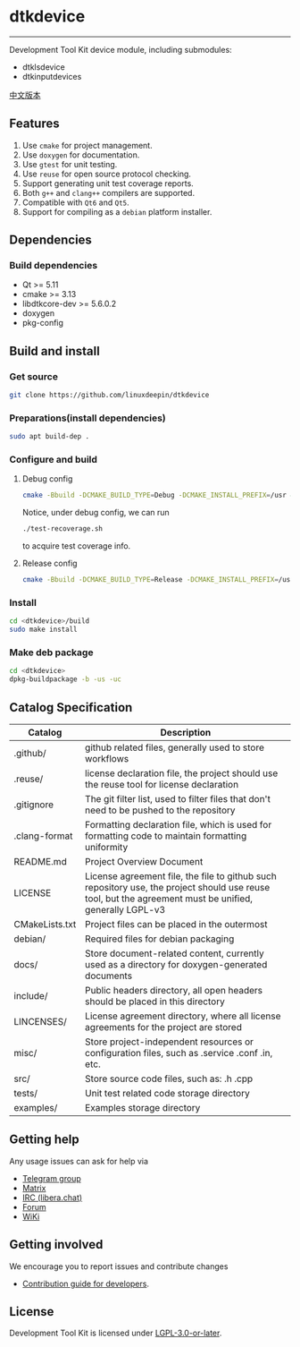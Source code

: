 # dtkdevice

------------
Development Tool Kit device module, including submodules:

* dtklsdevice
* dtkinputdevices

[中文版本](README.zh_CN.md)

## Features

1. Use `cmake` for project management.
2. Use `doxygen` for documentation.
3. Use `gtest` for unit testing.
4. Use `reuse` for open source protocol checking.
5. Support generating unit test coverage reports.
6. Both `g++` and `clang++` compilers are supported.
7. Compatible with `Qt6` and `Qt5`.
8. Support for compiling as a `debian` platform installer.

## Dependencies

### Build dependencies

* Qt >= 5.11
* cmake >= 3.13
* libdtkcore-dev >= 5.6.0.2
* doxygen
* pkg-config

## Build and install

### Get source

```bash
git clone https://github.com/linuxdeepin/dtkdevice
```

### Preparations(install dependencies)

```bash
sudo apt build-dep .
```

### Configure and build

1. Debug config

    ```bash
    cmake -Bbuild -DCMAKE_BUILD_TYPE=Debug -DCMAKE_INSTALL_PREFIX=/usr && cmake --build build
    ```

    Notice, under debug config, we can run

    ```bash
    ./test-recoverage.sh
    ```

    to acquire test coverage info.
2. Release config

    ```bash
    cmake -Bbuild -DCMAKE_BUILD_TYPE=Release -DCMAKE_INSTALL_PREFIX=/usr && cmake --build build
    ```

### Install

```bash
cd <dtkdevice>/build
sudo make install
```

### Make deb package

```bash
cd <dtkdevice>
dpkg-buildpackage -b -us -uc
```

## Catalog Specification

 **Catalog**           | **Description**
------------------|---------------------------------------------------------
 .github/         | github related files, generally used to store workflows
 .reuse/          | license declaration file, the project should use the reuse tool for license declaration
 .gitignore       | The git filter list, used to filter files that don't need to be pushed to the repository
 .clang-format    | Formatting declaration file, which is used for formatting code to maintain formatting uniformity
 README.md        | Project Overview Document
 LICENSE          | License agreement file, the file to github such repository use, the project should use reuse tool, but the agreement must be unified, generally LGPL-v3
 CMakeLists.txt   | Project files can be placed in the outermost
 debian/          | Required files for debian packaging
 docs/            | Store document-related content, currently used as a directory for doxygen-generated documents
 include/         | Public headers directory, all open headers should be placed in this directory
 LINCENSES/       | License agreement directory, where all license agreements for the project are stored
 misc/            | Store project-independent resources or configuration files, such as .service .conf .in, etc.
 src/             | Store source code files, such as: .h .cpp
 tests/           | Unit test related code storage directory
 examples/        | Examples storage directory

## Getting help

Any usage issues can ask for help via

* [Telegram group](https://t.me/deepin)
* [Matrix](https://matrix.to/#/#deepin-community:matrix.org)
* [IRC (libera.chat)](https://web.libera.chat/#deepin-community)
* [Forum](https://bbs.deepin.org)
* [WiKi](https://wiki.deepin.org/)

## Getting involved

We encourage you to report issues and contribute changes

* [Contribution guide for developers](https://github.com/linuxdeepin/developer-center/wiki/Contribution-Guidelines-for-Developers-en).

## License

Development Tool Kit is licensed under [LGPL-3.0-or-later](LICENSE).
